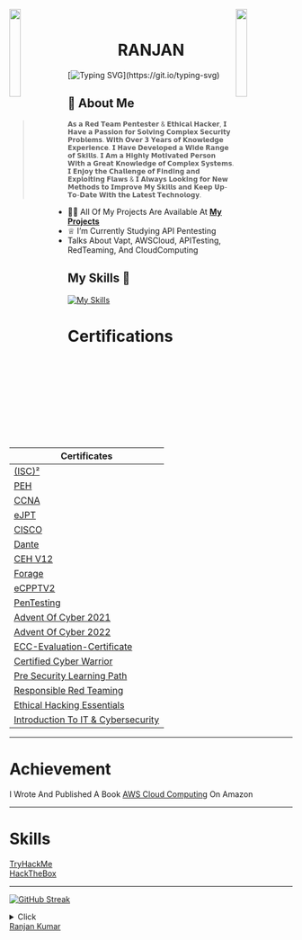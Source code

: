 <img align="left" src="https://user-images.githubusercontent.com/65187002/144930161-2f783401-8d27-4fdf-a2f7-cc0ba32f1f1f.gif" width="20%" style="display:inline;"><img align="right" src="https://user-images.githubusercontent.com/65187002/144930161-2f783401-8d27-4fdf-a2f7-cc0ba32f1f1f.gif" width="20%" style="display:inline;">
<br>

<h1 align="center"> RANJAN</h1>

[![Typing SVG](https://readme-typing-svg.herokuapp.com?font=Goblin+One&color=00FF00&width=600&lines=Certified+Ethical+Hacker;Professional+Penetration+Tester;Red+Teaming;)](https://git.io/typing-svg)

 
 
 
 ## 🤵‍ About Me





> <sup> 𝗔𝘀 𝗮 𝗥𝗲𝗱 𝗧𝗲𝗮𝗺 𝗣𝗲𝗻𝘁𝗲𝘀𝘁𝗲𝗿 & 𝗘𝘁𝗵𝗶𝗰𝗮𝗹 𝗛𝗮𝗰𝗸𝗲𝗿, 𝗜 𝗛𝗮𝘃𝗲 𝗮 𝗣𝗮𝘀𝘀𝗶𝗼𝗻 𝗳𝗼𝗿 𝗦𝗼𝗹𝘃𝗶𝗻𝗴 𝗖𝗼𝗺𝗽𝗹𝗲𝘅 𝗦𝗲𝗰𝘂𝗿𝗶𝘁𝘆 𝗣𝗿𝗼𝗯𝗹𝗲𝗺𝘀. 𝗪𝗶𝘁𝗵 𝗢𝘃𝗲𝗿 𝟯 𝗬𝗲𝗮𝗿𝘀 𝗼𝗳 𝗞𝗻𝗼𝘄𝗹𝗲𝗱𝗴𝗲 𝗘𝘅𝗽𝗲𝗿𝗶𝗲𝗻𝗰𝗲. 𝗜 𝗛𝗮𝘃𝗲 𝗗𝗲𝘃𝗲𝗹𝗼𝗽𝗲𝗱 𝗮 𝗪𝗶𝗱𝗲
> 𝗥𝗮𝗻𝗴𝗲 𝗼𝗳 𝗦𝗸𝗶𝗹𝗹𝘀. 𝗜 𝗔𝗺 𝗮 𝗛𝗶𝗴𝗵𝗹𝘆 𝗠𝗼𝘁𝗶𝘃𝗮𝘁𝗲𝗱 𝗣𝗲𝗿𝘀𝗼𝗻 𝗪𝗶𝘁𝗵 𝗮 𝗚𝗿𝗲𝗮𝘁 𝗞𝗻𝗼𝘄𝗹𝗲𝗱𝗴𝗲 𝗼𝗳 𝗖𝗼𝗺𝗽𝗹𝗲𝘅 𝗦𝘆𝘀𝘁𝗲𝗺𝘀. 𝗜 𝗘𝗻𝗷𝗼𝘆 𝘁𝗵𝗲 𝗖𝗵𝗮𝗹𝗹𝗲𝗻𝗴𝗲 𝗼𝗳 𝗙𝗶𝗻𝗱𝗶𝗻𝗴 𝗮𝗻𝗱 𝗘𝘅𝗽𝗹𝗼𝗶𝘁𝗶𝗻𝗴 𝗙𝗹𝗮𝘄𝘀 & 𝗜 𝗔𝗹𝘄𝗮𝘆𝘀 𝗟𝗼𝗼𝗸𝗶𝗻𝗴 𝗳𝗼𝗿
> 𝗡𝗲𝘄 𝗠𝗲𝘁𝗵𝗼𝗱𝘀 𝘁𝗼 𝗜𝗺𝗽𝗿𝗼𝘃𝗲 𝗠𝘆 𝗦𝗸𝗶𝗹𝗹𝘀 𝗮𝗻𝗱 𝗞𝗲𝗲𝗽 𝗨𝗽-𝗧𝗼-𝗗𝗮𝘁𝗲 𝗪𝗶𝘁𝗵 𝘁𝗵𝗲 𝗟𝗮𝘁𝗲𝘀𝘁 𝗧𝗲𝗰𝗵𝗻𝗼𝗹𝗼𝗴𝘆.
 

- 👨‍💻 All Of My Projects Are Available At **[My Projects](https://github.com/kabir0104k?tab=repositories)**
- ♕ I’m Currently Studying API Pentesting </br>
- Talks About Vapt, AWSCloud, APITesting, RedTeaming, And CloudComputing


## My Skills 🚀

[![My Skills](https://skillicons.dev/icons?i=html,css,js,php,python,linux,aws,azure,gcp,git,github,powershell,bash,postman,docker&perline=15)](https://skillicons.dev)


# Certifications

| Certificates | 
| - |
| [(ISC)²](https://www.credly.com/badges/51593902-114b-450f-bcba-2d22921d5eb7) | 
| [PEH](https://certsgithub.s3.amazonaws.com/Achievment/PEH.pdf) | 
| [CCNA](https://certsgithub.s3.amazonaws.com/Achievment/Cisco+CCNA+Security_Certificate+of+Achievement.pdf) | 
| [eJPT](https://certsgithub.s3.amazonaws.com/Achievment/eJPT.pdf) |
| [CISCO](https://certsgithub.s3.amazonaws.com/Achievment/Introduction_to_Cybersecurity_Badge.pdf) | 
| [Dante](https://certsgithub.s3.amazonaws.com/Achievment/Dante-certificate.pdf) |
| [CEH V12](https://certsgithub.s3.amazonaws.com/Achievment/CEH+V12.pdf) |
| [Forage](https://certsgithub.s3.amazonaws.com/Achievment/Forage.pdf) |
| [eCPPTV2](https://certsgithub.s3.amazonaws.com/Achievment/eCPPTV2.pdf) |
| [PenTesting](https://certsgithub.s3.amazonaws.com/Achievment/Pen+Testing_Certificate+of+Achievement.pdf) |
| [Advent Of Cyber 2021](https://tryhackme-certificates.s3-eu-west-1.amazonaws.com/THM-RWPPM07YN3.png) |
| [Advent Of Cyber 2022](https://tryhackme-certificates.s3-eu-west-1.amazonaws.com/THM-UTNOERKM3F.png) |
| [ECC-Evaluation-Certificate](https://certsgithub.s3.amazonaws.com/Achievment/ECC-Evaluation-Certificate.pdf) |
| [Certified Cyber Warrior](https://certsgithub.s3.amazonaws.com/Achievment/CERTIFIED+CYBER+WARRIOR.pdf) |
| [Pre Security Learning Path](https://tryhackme-certificates.s3-eu-west-1.amazonaws.com/THM-WYIRIJQMQB.png) |
| [Responsible Red Teaming](https://certsgithub.s3.amazonaws.com/Achievment/certificate-of-completion-for-responsible-red-teaming.pdf) |
| [Ethical Hacking Essentials](https://certsgithub.s3.amazonaws.com/Achievment/EHE.pdf) |
| [Introduction To IT & Cybersecurity](https://certsgithub.s3.amazonaws.com/Achievment/cybrary-cert-introduction-to-it-and-cybersecurity.pdf) |

--------

# Achievement

I Wrote And Published A Book [AWS Cloud Computing](https://www.amazon.in/AWS-Cloud-Computing-Ranjan-Kumar-ebook/dp/B0CBTCKSKR/ref=sr_1_5?keywords=aws+cloud+computing&qid=1690436456&sprefix=AWS+clo%2Caps%2C327&sr=8-5) On Amazon

--------

# Skills
[TryHackMe](https://tryhackme.com/p/Kabir0704)</br>
[HackTheBox](https://app.hackthebox.com/profile/overview/Kabir0704)

--------

[![GitHub Streak](https://streak-stats.demolab.com?user=kabir0104k&theme=hacker&date_format=j%20M%5B%20Y%5D&card_width=400)](https://git.io/streak-stats)

<details>
<summary>Click</summary> 
</p>
<a href="https://github.com/kabir0104k/awesome-github-profile-readme/stargazers"><img src="https://img.shields.io/github/stars/kabir0104k/awesome-github-profile-readme" alt="Stars Badge"/></a>
<a href="https://github.com/kabir0104k/awesome-github-profile-readme/network/members"><img src="https://img.shields.io/github/forks/kabir0104k/awesome-github-profile-readme" alt="Forks Badge"/></a>
<a href="https://github.com/kabir0104k/awesome-github-profile-readme/pulls"><img src="https://img.shields.io/github/issues-pr/kabir0104k/awesome-github-profile-readme" alt="Pull Requests Badge"/></a>
<a href="https://github.com/kabir0104k/awesome-github-profile-readme/issues"><img src="https://img.shields.io/github/issues/kabir0104k/awesome-github-profile-readme" alt="Issues Badge"/></a>
<a href="https://github.com/kabir0104k/awesome-github-profile-readme/graphs/contributors"><img alt="GitHub contributors" src="https://img.shields.io/github/contributors/kabir0104k/awesome-github-profile-readme?color=2b9348"></a>
<a href="https://github.com/kabir0104k/awesome-github-profile-readme/blob/master/LICENSE"><img src="https://img.shields.io/github/license/kabir0104k/awesome-github-profile-readme?color=2b9348" alt="License Badge"/></a>

[![GitHub WidgetBox](https://github-widgetbox.vercel.app/api/profile?username=kabir0104k&data=followers,repositories,stars,commits&theme=carbon)](https://github.com/kabir0104k/github-widgetbox)


![Visitor Count](https://profile-counter.glitch.me/brunnerlivio/count.svg)

<img src="https://tryhackme-badges.s3.amazonaws.com/Kabir0704.png" alt="TryHackMe">

### Buy Me A Coffee 
<a href="https://www.buymeacoffee.com/kabir0704" target="_blank"><img src="https://cdn.buymeacoffee.com/buttons/v2/default-red.png" alt="Buy Me A Coffee" width="150" ></a>

<p align="left">
        <img src="https://raw.githubusercontent.com/bornmay/bornmay/Update/svg/Bottom.svg" alt="Github Stats" />
</p>

</details>


<div class="badge-base LI-profile-badge" data-locale="en_US" data-size="medium" data-theme="dark" data-type="VERTICAL" data-vanity="ranjankumar6289" data-version="v1"><a class="badge-base__link LI-simple-link" href="https://in.linkedin.com/in/ranjankumar6289?trk=profile-badge">Ranjan Kumar</a></div>

